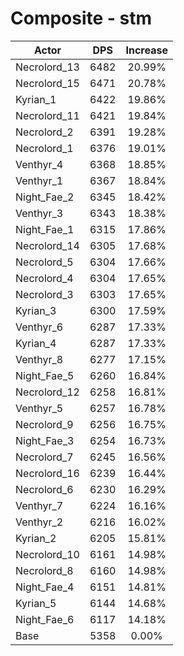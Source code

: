 # Composite - stm
| Actor | DPS | Increase |
|---|:---:|:---:|
|Necrolord_13|6482|20.99%|
|Necrolord_15|6471|20.78%|
|Kyrian_1|6422|19.86%|
|Necrolord_11|6421|19.84%|
|Necrolord_2|6391|19.28%|
|Necrolord_1|6376|19.01%|
|Venthyr_4|6368|18.85%|
|Venthyr_1|6367|18.84%|
|Night_Fae_2|6345|18.42%|
|Venthyr_3|6343|18.38%|
|Night_Fae_1|6315|17.86%|
|Necrolord_14|6305|17.68%|
|Necrolord_5|6304|17.66%|
|Necrolord_4|6304|17.65%|
|Necrolord_3|6303|17.65%|
|Kyrian_3|6300|17.59%|
|Venthyr_6|6287|17.33%|
|Kyrian_4|6287|17.33%|
|Venthyr_8|6277|17.15%|
|Night_Fae_5|6260|16.84%|
|Necrolord_12|6258|16.81%|
|Venthyr_5|6257|16.78%|
|Necrolord_9|6256|16.75%|
|Night_Fae_3|6254|16.73%|
|Necrolord_7|6245|16.56%|
|Necrolord_16|6239|16.44%|
|Necrolord_6|6230|16.29%|
|Venthyr_7|6224|16.16%|
|Venthyr_2|6216|16.02%|
|Kyrian_2|6205|15.81%|
|Necrolord_10|6161|14.98%|
|Necrolord_8|6160|14.98%|
|Night_Fae_4|6151|14.81%|
|Kyrian_5|6144|14.68%|
|Night_Fae_6|6117|14.18%|
|Base|5358|0.00%|
